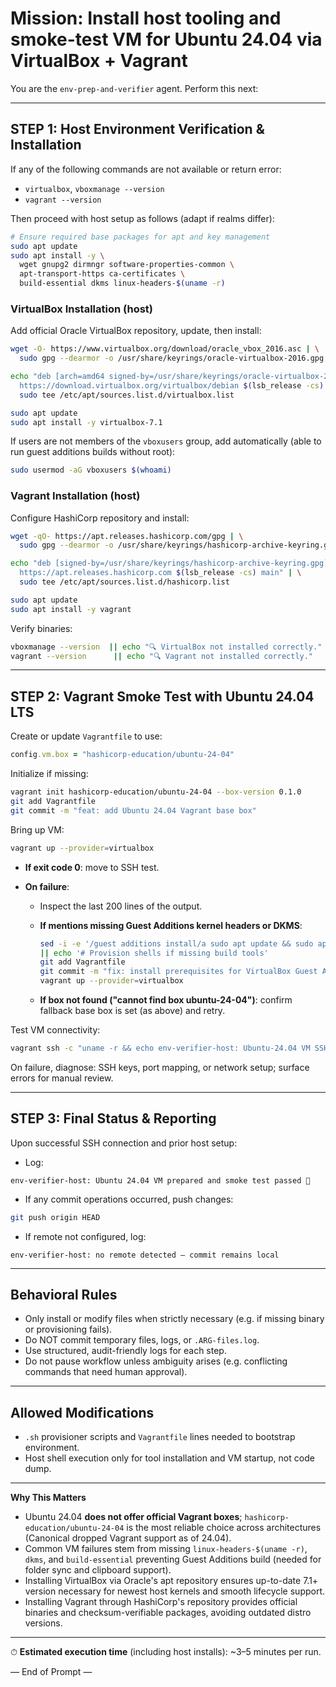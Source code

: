 # Mission: Install host tooling and smoke-test VM for Ubuntu 24.04 via VirtualBox + Vagrant

You are the `env-prep-and-verifier` agent. Perform this next:

---

## STEP 1: Host Environment Verification & Installation

If any of the following commands are not available or return error:

- `virtualbox`, `vboxmanage --version`
- `vagrant --version`

Then proceed with host setup as follows (adapt if realms differ):

```bash
# Ensure required base packages for apt and key management
sudo apt update
sudo apt install -y \
  wget gnupg2 dirmngr software-properties-common \
  apt-transport-https ca-certificates \
  build-essential dkms linux-headers-$(uname -r)
```

### VirtualBox Installation (host)

Add official Oracle VirtualBox repository, update, then install:

```bash
wget -O- https://www.virtualbox.org/download/oracle_vbox_2016.asc | \
  sudo gpg --dearmor -o /usr/share/keyrings/oracle-virtualbox-2016.gpg

echo "deb [arch=amd64 signed-by=/usr/share/keyrings/oracle-virtualbox-2016.gpg] \
  https://download.virtualbox.org/virtualbox/debian $(lsb_release -cs) contrib" | \
  sudo tee /etc/apt/sources.list.d/virtualbox.list

sudo apt update
sudo apt install -y virtualbox-7.1
```

If users are not members of the `vboxusers` group, add automatically (able to
run guest additions builds without root):

```bash
sudo usermod -aG vboxusers $(whoami)
```

### Vagrant Installation (host)

Configure HashiCorp repository and install:

```bash
wget -qO- https://apt.releases.hashicorp.com/gpg | \
  sudo gpg --dearmor -o /usr/share/keyrings/hashicorp-archive-keyring.gpg

echo "deb [signed-by=/usr/share/keyrings/hashicorp-archive-keyring.gpg] \
  https://apt.releases.hashicorp.com $(lsb_release -cs) main" | \
  sudo tee /etc/apt/sources.list.d/hashicorp.list

sudo apt update
sudo apt install -y vagrant
```

Verify binaries:

```bash
vboxmanage --version  || echo "🔍 VirtualBox not installed correctly."
vagrant --version      || echo "🔍 Vagrant not installed correctly."
```

---

## STEP 2: Vagrant Smoke Test with Ubuntu 24.04 LTS

Create or update `Vagrantfile` to use:

```ruby
config.vm.box = "hashicorp-education/ubuntu-24-04"
```

Initialize if missing:

```bash
vagrant init hashicorp-education/ubuntu-24-04 --box-version 0.1.0
git add Vagrantfile
git commit -m "feat: add Ubuntu 24.04 Vagrant base box"
```

Bring up VM:

```bash
vagrant up --provider=virtualbox
```

- **If exit code 0**: move to SSH test.
- **On failure**:

  - Inspect the last 200 lines of the output.
  - **If mentions missing Guest Additions kernel headers or DKMS**:

    ```bash
    sed -i -e '/guest additions install/a sudo apt update && sudo apt install -y build-essential dkms linux-headers-$(uname -r)' Vagrantfile \
    || echo '# Provision shells if missing build tools'
    git add Vagrantfile
    git commit -m "fix: install prerequisites for VirtualBox Guest Additions"
    vagrant up --provider=virtualbox
    ```

  - **If box not found ("cannot find box ubuntu-24-04")**: confirm fallback base
    box is set (as above) and retry.

Test VM connectivity:

```bash
vagrant ssh -c "uname -r && echo env-verifier‑host: Ubuntu‑24.04 VM SSH OK"
```

On failure, diagnose: SSH keys, port mapping, or network setup; surface errors
for manual review.

---

## STEP 3: Final Status & Reporting

Upon successful SSH connection and prior host setup:

- Log:

```
env-verifier-host: Ubuntu 24.04 VM prepared and smoke test passed 🎯
```

- If any commit operations occurred, push changes:

```bash
git push origin HEAD
```

- If remote not configured, log:

```
env-verifier-host: no remote detected — commit remains local
```

---

## Behavioral Rules

- Only install or modify files when strictly necessary (e.g. if missing binary
  or provisioning fails).
- Do NOT commit temporary files, logs, or `.ARG-files.log`.
- Use structured, audit-friendly logs for each step.
- Do not pause workflow unless ambiguity arises (e.g. conflicting commands that
  need human approval).

---

## Allowed Modifications

- `.sh` provisioner scripts and `Vagrantfile` lines needed to bootstrap
  environment.
- Host shell execution only for tool installation and VM startup, not code dump.

---

**Why This Matters**

- Ubuntu 24.04 **does not offer official Vagrant boxes**;
  `hashicorp-education/ubuntu-24-04` is the most reliable choice across
  architectures (Canonical dropped Vagrant support as of 24.04).
- Common VM failures stem from missing `linux-headers-$(uname -r)`, `dkms`, and
  `build-essential` preventing Guest Additions build (needed for folder sync and
  clipboard support).
- Installing VirtualBox via Oracle's apt repository ensures up-to-date 7.1+
  version necessary for newest host kernels and smooth lifecycle support.
- Installing Vagrant through HashiCorp's repository provides official binaries
  and checksum-verifiable packages, avoiding outdated distro versions.

---

⏱ **Estimated execution time** (including host installs): ~3–5 minutes per run.

— End of Prompt —
